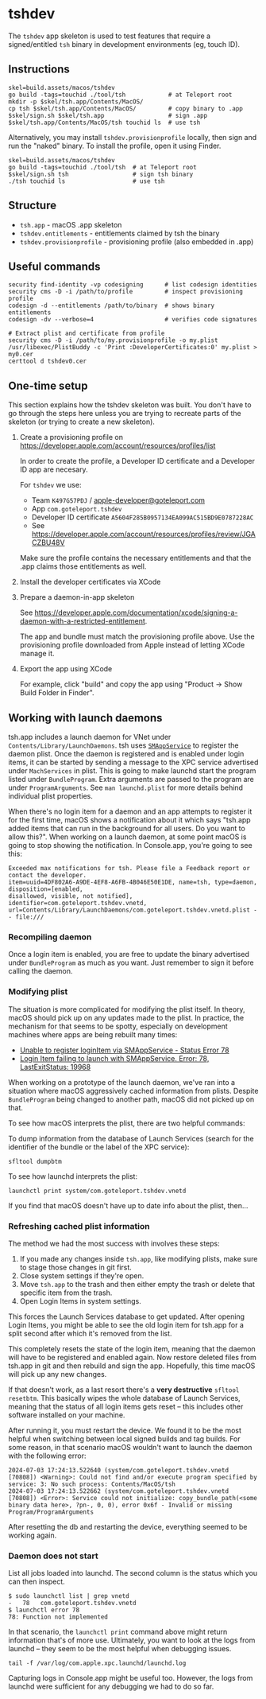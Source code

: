 # tshdev

The `tshdev` app skeleton is used to test features that require a
signed/entitled `tsh` binary in development environments (eg, touch ID).

## Instructions

```shell
skel=build.assets/macos/tshdev
go build -tags=touchid ./tool/tsh            # at Teleport root
mkdir -p $skel/tsh.app/Contents/MacOS/
cp tsh $skel/tsh.app/Contents/MacOS/         # copy binary to .app
$skel/sign.sh $skel/tsh.app                  # sign .app
$skel/tsh.app/Contents/MacOS/tsh touchid ls  # use tsh
```

Alternatively, you may install `tshdev.provisionprofile` locally, then sign and
run the "naked" binary. To install the profile, open it using Finder.

```shell
skel=build.assets/macos/tshdev
go build -tags=touchid ./tool/tsh  # at Teleport root
$skel/sign.sh tsh                  # sign tsh binary
./tsh touchid ls                   # use tsh
```

## Structure

* `tsh.app`                 - macOS .app skeleton
* `tshdev.entitlements`     - entitlements claimed by tsh the binary
* `tshdev.provisionprofile` - provisioning profile (also embedded in .app)

## Useful commands

```shell
security find-identity -vp codesigning      # list codesign identities
security cms -D -i /path/to/profile         # inspect provisioning profile
codesign -d --entitlements /path/to/binary  # shows binary entitlements
codesign -dv --verbose=4                    # verifies code signatures

# Extract plist and certificate from profile
security cms -D -i /path/to/my.provisionprofile -o my.plist
/usr/libexec/PlistBuddy -c 'Print :DeveloperCertificates:0' my.plist > my0.cer
certtool d tshdev0.cer
```

## One-time setup

This section explains how the tshdev skeleton was built. You don't have to go
through the steps here unless you are trying to recreate parts of the skeleton
(or trying to create a new skeleton).

1. Create a provisioning profile on
   https://developer.apple.com/account/resources/profiles/list

    In order to create the profile, a Developer ID certificate and a Developer
    ID app are necesary.

    For `tshdev` we use:

    - Team `K497G57PDJ` / apple-developer@goteleport.com
    - App `com.goteleport.tshdev`
    - Developer ID certificate `A5604F285B0957134EA099AC515BD9E0787228AC`
    - See https://developer.apple.com/account/resources/profiles/review/JGACZBU48V

    Make sure the profile contains the necessary entitlements and that the .app
    claims those entitlements as well.

2. Install the developer certificates via XCode
3. Prepare a daemon-in-app skeleton

    See
    https://developer.apple.com/documentation/xcode/signing-a-daemon-with-a-restricted-entitlement.

    The app and bundle must match the provisioning profile above. Use the
    provisioning profile downloaded from Apple instead of letting XCode manage
    it.

4. Export the app using XCode

    For example, click "build" and copy the app using "Product -> Show Build
    Folder in Finder".

## Working with launch daemons

tsh.app includes a launch daemon for VNet under `Contents/Library/LaunchDaemons`. tsh uses
[`SMAppService`](https://developer.apple.com/documentation/servicemanagement/smappservice?language=objc)
to register the daemon plist. Once the daemon is registered and is enabled under login items, it can
be started by sending a message to the XPC service advertised under `MachServices` in plist. This is
going to make launchd start the program listed under `BundleProgram`. Extra arguments are passed to
the program are under `ProgramArguments`. See `man launchd.plist` for more details behind individual
plist properties.

When there's no login item for a daemon and an app attempts to register it for the first time, macOS
shows a notification about it which says "tsh.app added items that can run in the background for all
users. Do you want to allow this?". When working on a launch daemon, at some point macOS is going to
stop showing the notification. In Console.app, you're going to see this:

```
Exceeded max notifications for tsh. Please file a Feedback report or contact the developer.
item=uuid=4DF802A6-A9DE-4EF8-A6FB-4B046E50E1DE, name=tsh, type=daemon, disposition=[enabled,
disallowed, visible, not notified], identifier=com.goteleport.tshdev.vnetd,
url=Contents/Library/LaunchDaemons/com.goteleport.tshdev.vnetd.plist -- file:///
```

### Recompiling daemon

Once a login item is enabled, you are free to update the binary advertised under `BundleProgram` as
much as you want. Just remember to sign it before calling the daemon.

### Modifying plist

The situation is more complicated for modifying the plist itself. In theory, macOS should pick up on
any updates made to the plist. In practice, the mechanism for that seems to be spotty, especially on
development machines where apps are being rebuilt many times:

* [Unable to register loginItem via SMAppService - Status Error 78](https://developer.apple.com/forums/thread/726826)
* [Login Item failing to launch with SMAppService. Error: 78, LastExitStatus: 19968](https://forums.developer.apple.com/forums/thread/727785)

When working on a prototype of the launch daemon, we've ran into a situation where macOS
aggressively cached information from plists. Despite `BundleProgram` being changed to another path,
macOS did not picked up on that.

To see how macOS interprets the plist, there are two helpful commands:

To dump information from the database of Launch Services (search for the identifier of the bundle or
the label of the XPC service):

```
sfltool dumpbtm
```

To see how launchd interprets the plist:

```
launchctl print system/com.goteleport.tshdev.vnetd
```

If you find that macOS doesn't have up to date info about the plist, then…

### Refreshing cached plist information

The method we had the most success with involves these steps:

1. If you made any changes inside `tsh.app`, like modifying plists, make sure to stage those changes
   in git first.
1. Close system settings if they're open.
1. Move `tsh.app` to the trash and then either empty the trash or delete that specific item from the
   trash.
1. Open Login Items in system settings.

This forces the Launch Services database to get updated. After opening Login Items, you might be
able to see the old login item for tsh.app for a split second after which it's removed from the
list.

This completely resets the state of the login item, meaning that the daemon will have to be
registered and enabled again. Now restore deleted files from tsh.app in git and then rebuild and
sign the app. Hopefully, this time macOS will pick up any new changes.

If that doesn't work, as a last resort there's a **very destructive** `sfltool resetbtm`. This
basically wipes the whole database of Launch Services, meaning that the status of all login items
gets reset – this includes other software installed on your machine.

After running it, you must restart the device. We found it to be the most helpful when switching
between local signed builds and tag builds. For some reason, in that scenario macOS wouldn't want to
launch the daemon with the following error:

```
2024-07-03 17:24:13.522640 (system/com.goteleport.tshdev.vnetd [70808]) <Warning>: Could not find and/or execute program specified by service: 3: No such process: Contents/MacOS/tsh
2024-07-03 17:24:13.522662 (system/com.goteleport.tshdev.vnetd [70808]) <Error>: Service could not initialize: copy_bundle_path(<some binary data here>, ?pn-, 0, 0), error 0x6f - Invalid or missing Program/ProgramArguments
```

After resetting the db and restarting the device, everything seemed to be working again.

### Daemon does not start

List all jobs loaded into launchd. The second column is the status which you can then inspect.

```
$ sudo launchctl list | grep vnetd
-   78   com.goteleport.tshdev.vnetd
$ launchctl error 78
78: Function not implemented
```

In that scenario, the `launchctl print` command above might return information that's of more use.
Ultimately, you want to look at the logs from launchd – they seem to be the most helpful when
debugging issues.

```
tail -f /var/log/com.apple.xpc.launchd/launchd.log
```

Capturing logs in Console.app might be useful too. However, the logs from launchd were sufficient
for any debugging we had to do so far.
